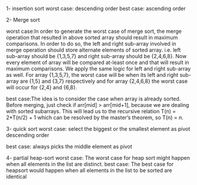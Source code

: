 1- insertion sort worst case: descending order
                best case: ascending order
                
2- Merge sort

worst case:In order to generate the worst case of merge sort,
the merge operation that resulted in above sorted array should result in maximum comparisons.
In order to do so, the left and right sub-array involved in merge operation should store alternate elements of sorted array.
i.e. left sub-array should be {1,3,5,7} and right sub-array should be {2,4,6,8}.
Now every element of array will be compared at-least once and that will result in maximum comparisons.
We apply the same logic for left and right sub-array as well. For array {1,3,5,7},
the worst case will be when its left and right sub-array are {1,5} and {3,7}
respectively and for array {2,4,6,8} the worst case will occur for {2,4} and {6,8}.
              
best case:The idea is to consider the case when array is already sorted. Before merging,
just check if arr[mid] > arr[mid+1], because we are dealing with sorted subarrays.
This will lead us to the recursive relation T(n) = 2*T(n/2) + 1 which can be resolved by the master’s theorem,
so T(n) = n.


3- quick sort worst case: select the biggest or the smallest element as pivot descending order
                
best case: always picks the middle element as pivot

4- partial heap-sort 
worst case: The worst case for heap sort might happen when all elements in the list are distinct.
best case: The best case for heapsort would happen when all elements in the list to be sorted are identical
                
